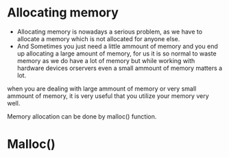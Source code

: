 # Allocating memory
* Allocating memory is nowadays a serious problem, as we have to allocate a memory which is not allocated for anyone else.
* And Sometimes you just need a little ammount of memory and you end up allocating a large amount of memory, for us it is so normal to 
  waste memory as we do have a lot of memory but while working with hardware devices orservers even a small ammount of memory matters a lot.

 when you are dealing with large ammount of memory or very small ammount of memory, it is very useful that you utilize your memory very well.

Memory allocation can be done by malloc() function.

# Malloc()


